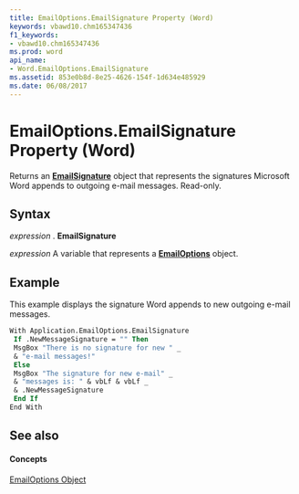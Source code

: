 ```yaml
---
title: EmailOptions.EmailSignature Property (Word)
keywords: vbawd10.chm165347436
f1_keywords:
- vbawd10.chm165347436
ms.prod: word
api_name:
- Word.EmailOptions.EmailSignature
ms.assetid: 853e0b8d-8e25-4626-154f-1d634e485929
ms.date: 06/08/2017
---
```



# EmailOptions.EmailSignature Property (Word)

Returns an  **[EmailSignature](emailsignature-object-word.md)** object that represents the signatures Microsoft Word appends to outgoing e-mail messages. Read-only.


## Syntax

 _expression_ . **EmailSignature**

 _expression_ A variable that represents a **[EmailOptions](emailoptions-object-word.md)** object.


## Example

This example displays the signature Word appends to new outgoing e-mail messages.


```vb
With Application.EmailOptions.EmailSignature 
 If .NewMessageSignature = "" Then 
 MsgBox "There is no signature for new " _ 
 & "e-mail messages!" 
 Else 
 MsgBox "The signature for new e-mail" _ 
 & "messages is: " & vbLf & vbLf _ 
 & .NewMessageSignature 
 End If 
End With
```


## See also


#### Concepts


[EmailOptions Object](emailoptions-object-word.md)

